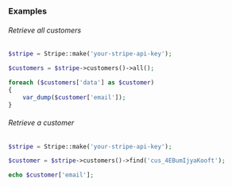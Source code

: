 ### Examples

###### Retrieve all customers

```php
$stripe = Stripe::make('your-stripe-api-key');

$customers = $stripe->customers()->all();

foreach ($customers['data'] as $customer)
{
    var_dump($customer['email']);
}
```

###### Retrieve a customer

```php
$stripe = Stripe::make('your-stripe-api-key');

$customer = $stripe->customers()->find('cus_4EBumIjyaKooft');

echo $customer['email'];
```
